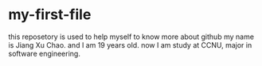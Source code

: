 # my-first-file
this reposetory is used to help myself to know more about github 
my name is Jiang Xu Chao.
and I am 19 years old.
now I am study at CCNU, major in software engineering.
